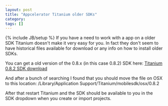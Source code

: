 ```yaml
---
layout: post
title: "Appcelerator Titanium older SDKs"
category:
tags: []
---
```

{% include JB/setup %}
If you have a need to work with a app on a older SDK Titanium doesn't make it very easy for you. In fact they don't seem to have historical files available for download or any info on how to install older SDKs.

You can get a old version of the 0.8.x (in this case 0.8.2) SDK here:
<a href="http://share1t.com/dto0nv">Titanium 0.8.2 SDK download</a>

And after a bunch of searching I found that you should move the file on OSX to this location:
/Library/Application Support/Titanium/mobilesdk/osx/0.8.2

After that restart Titanium and the SDK should be available to you in the SDK dropdown when you create or import projects.